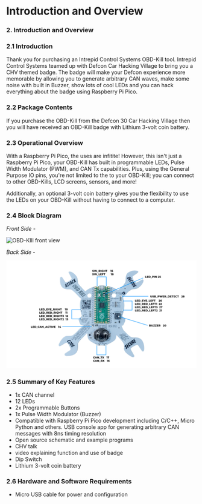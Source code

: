 # Introduction and Overview

### 2. Introduction and Overview

### 2.1 Introduction

Thank you for purchasing an Intrepid Control Systems OBD-Kill tool. Intrepid Control Systems teamed up with Defcon Car Hacking Village to bring you a CHV themed badge. The badge will make your Defcon experience more memorable by allowing you to generate arbitrary CAN waves, make some noise with built in Buzzer, show lots of cool LEDs and you can hack everything about the badge using Raspberry Pi Pico.

### 2.2 Package Contents

If you purchase the OBD-Kill from the Defcon 30 Car Hacking Village then you will have received an OBD-Kill badge with Lithium 3-volt coin battery.

### 2.3 Operational Overview

With a Raspberry Pi Pico, the uses are infitite! However, this isn't just a Raspberry Pi Pico, your OBD-Kill has built in programmable LEDs, Pulse Width Modulator (PWM), and CAN Tx capabilities. Plus, using the General Purpose IO pins, you're not limited to the to your OBD-Kill; you can connect to other OBD-Kills, LCD screens, sensors, and more!

Additionally, an optional 3-volt coin battery gives you the flexibility to use the LEDs on your OBD-Kill without having to connect to a computer.

### **2.4 Block Diagram**

_Front Side -_

![OBD-KIll front view](<.gitbook/assets/Defcon block diagram – 1 (1).png>)

_Back Side_ -

![OBD-KIll back view](<.gitbook/assets/Defcon block diagram BACK.png>)

### 2.5 Summary of Key Features

* 1x CAN channel
* 12 LEDs
* 2x Programmable Buttons
* 1x Pulse Width Modulator (Buzzer)
* Compatible with Raspberry Pi Pico development including C/C++, Micro Python and others. USB console app for generating arbitrary CAN messages with 8ns timing resolution
* Open source schematic and example programs
* CHV talk
* video explaining function and use of badge
* Dip Switch
* Lithium 3-volt coin battery

### 2.6 Hardware and Software Requirements

* Micro USB cable for power and configuration
